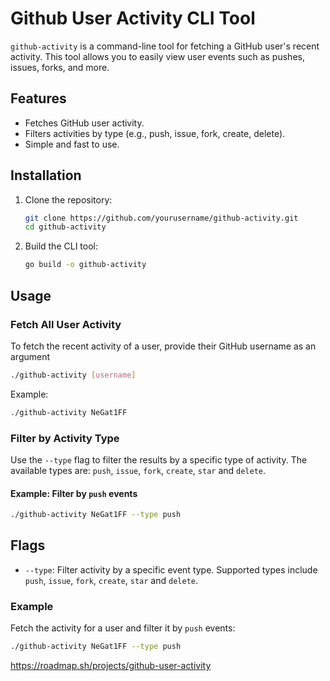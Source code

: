 # Github User Activity CLI Tool

`github-activity` is a command-line tool for fetching a GitHub user's recent activity. This tool allows you to easily view user events such as pushes, issues, forks, and more.

## Features
- Fetches GitHub user activity.
- Filters activities by type (e.g., push, issue, fork, create, delete).
- Simple and fast to use.

## Installation

1. Clone the repository:
   ```bash
   git clone https://github.com/yourusername/github-activity.git
   cd github-activity
   ```
2. Build the CLI tool:
    ```bash
    go build -o github-activity
    ```

## Usage
### Fetch All User Activity
To fetch the recent activity of a user, provide their GitHub username as an argument
```bash
./github-activity [username]
```

Example:

```bash
./github-activity NeGat1FF
```
### Filter by Activity Type
Use the `--type` flag to filter the results by a specific type of activity. The available types are: `push`, `issue`, `fork`, `create`, `star` and `delete`.

#### Example: Filter by `push` events
```bash
./github-activity NeGat1FF --type push
```

## Flags
- `--type`: Filter activity by a specific event type. Supported types include `push`, `issue`, `fork`, `create`, `star` and `delete`.

### Example 

Fetch the activity for a user and filter it by `push` events:
```bash
./github-activity NeGat1FF --type push
```
 

https://roadmap.sh/projects/github-user-activity